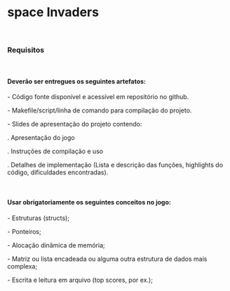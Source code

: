 # space Invaders

<br>

### Requisitos

<br>

#### Deverão ser entregues os seguintes artefatos:

<p>- Código fonte disponível e acessível em repositório no github.</p>
<p>- Makefile/script/linha de comando para compilação do projeto.</p>
<p>- Slides de apresentação do projeto contendo:</p>
<p>. Apresentação do jogo</p>
<p>. Instruções de compilação e uso</p>
<p>. Detalhes de implementação (Lista e descrição das funções, highlights do código, dificuldades encontradas).</p>
<br>

#### Usar obrigatoriamente os seguintes conceitos no jogo:

<p>- Estruturas (structs);</p>
<p>- Ponteiros;</p>
<p>- Alocação dinâmica de memória;</p>
<p>- Matriz ou lista encadeada ou alguma outra estrutura de dados mais complexa;</p>
<p>- Escrita e leitura em arquivo (top scores, por ex.);</p>


